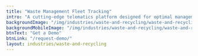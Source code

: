 ```yaml
---
title: "Waste Management Fleet Tracking"
intro: "A cutting-edge telematics platform designed for optimal management of fleet costs, sustainability, and safety."
backgroundImage: "/img/industries/waste-and-recycling/waste-and-recycling-hero.webp"
backgroundMobileImage: "/img/industries/waste-and-recycling/waste-and-recycling-hero.webp"
btnText: "Get a Demo"
btnLink: "/request-demo/"
layout: industries/waste-and-recycling
---
```

